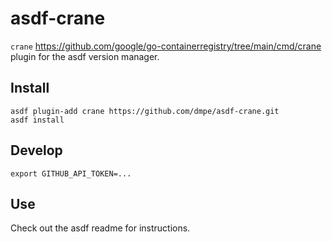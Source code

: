 # asdf-crane

`crane` <https://github.com/google/go-containerregistry/tree/main/cmd/crane> plugin for the asdf version manager.

## Install

```
asdf plugin-add crane https://github.com/dmpe/asdf-crane.git
asdf install
```

## Develop

```
export GITHUB_API_TOKEN=...
```

## Use

Check out the asdf readme for instructions.
